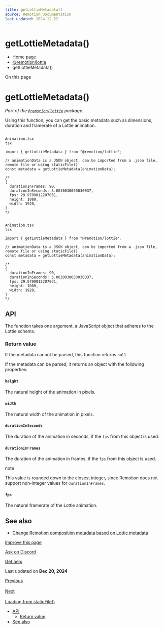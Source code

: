 ```yaml
---
title: getLottieMetadata()
source: Remotion Documentation
last_updated: 2024-12-22
---
```


# getLottieMetadata()

- [Home page](/)
- [@remotion/lottie](/docs/lottie/)
- getLottieMetadata()

On this page

# getLottieMetadata()

_Part of the [`@remotion/lottie`](/docs/lottie) package._

Using this function, you can get the basic metadata such as dimensions, duration and framerate of a Lottie animation.

```

Animation.tsx
tsx

import { getLottieMetadata } from "@remotion/lottie";

// animationData is a JSON object, can be imported from a .json file, remote file or using staticFile()
const metadata = getLottieMetadata(animationData);

/*
{
  durationInFrames: 90,
  durationInSeconds: 3.0030030030030037,
  fps: 29.9700012207031,
  height: 1080,
  width: 1920,
}
*/
```

```

Animation.tsx
tsx

import { getLottieMetadata } from "@remotion/lottie";

// animationData is a JSON object, can be imported from a .json file, remote file or using staticFile()
const metadata = getLottieMetadata(animationData);

/*
{
  durationInFrames: 90,
  durationInSeconds: 3.0030030030030037,
  fps: 29.9700012207031,
  height: 1080,
  width: 1920,
}
*/
```

## API [​](\#api "Direct link to API")

The function takes one argument, a JavaScript object that adheres to the Lottie schema.

### Return value [​](\#return-value "Direct link to Return value")

If the metadata cannot be parsed, this function returns `null`.

If the metadata can be parsed, it returns an object with the following properties:

#### `height` [​](\#height "Direct link to height")

The natural height of the animation in pixels.

#### `width` [​](\#width "Direct link to width")

The natural width of the animation in pixels.

#### `durationInSeconds` [​](\#durationinseconds "Direct link to durationinseconds")

The duration of the animation in seconds, if the `fps` from this object is used.

#### `durationInFrames` [​](\#durationinframes "Direct link to durationinframes")

The duration of the animation in frames, if the `fps` from this object is used.

note

This value is rounded down to the closest integer, since Remotion does not support non-integer values for `durationInFrames`.

#### `fps` [​](\#fps "Direct link to fps")

The natural framerate of the Lottie animation.

## See also [​](\#see-also "Direct link to See also")

- [Change Remotion composition metadata based on Lottie metadata](/docs/dynamic-metadata)

[Improve this page](https://github.com/remotion-dev/remotion/edit/main/packages/docs/docs/lottie/getlottiemetadata.mdx)

[Ask on Discord](https://remotion.dev/discord)

[Get help](/docs/get-help)

Last updated on **Dec 20, 2024**

[Previous\
\
<Lottie>](/docs/lottie/lottie) [Next\
\
Loading from staticFile()](/docs/lottie/staticfile)

- [API](#api)
  - [Return value](#return-value)
- [See also](#see-also)
